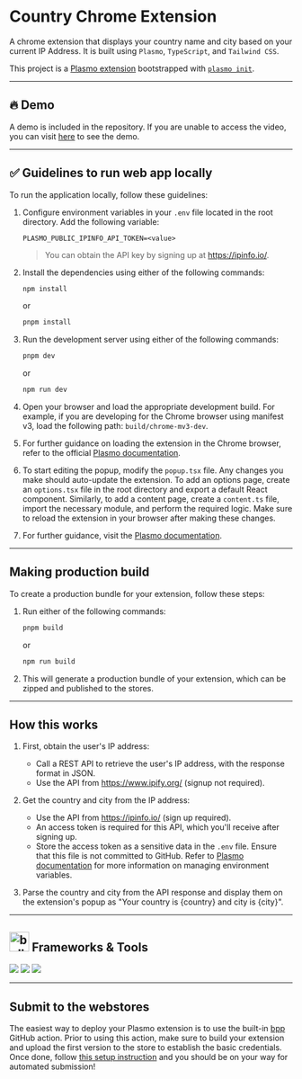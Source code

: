 # Country Chrome Extension

A chrome extension that displays your country name and city based on your current IP Address. It is built using `Plasmo`, `TypeScript`, and `Tailwind CSS`.

This project is a [Plasmo extension](https://docs.plasmo.com/) bootstrapped with [`plasmo init`](https://www.npmjs.com/package/plasmo).

---

## :fire: Demo

A demo is included in the repository. If you are unable to access the video, you can visit [here](demo-link) to see the demo.

---

## ✅ Guidelines to run web app locally

To run the application locally, follow these guidelines:

1. Configure environment variables in your `.env` file located in the root directory. Add the following variable:

    ```
    PLASMO_PUBLIC_IPINFO_API_TOKEN=<value>
    ```

    > You can obtain the API key by signing up at https://ipinfo.io/.

2. Install the dependencies using either of the following commands:

    ```bash
    npm install
    ```

    or

    ```bash
    pnpm install
    ```

3. Run the development server using either of the following commands:

    ```bash
    pnpm dev
    ```

    or

    ```bash
    npm run dev
    ```

4. Open your browser and load the appropriate development build. For example, if you are developing for the Chrome browser using manifest v3, load the following path: `build/chrome-mv3-dev`.

5. For further guidance on loading the extension in the Chrome browser, refer to the official [Plasmo documentation](https://docs.plasmo.com/framework#loading-the-extension-in-chrome).

6. To start editing the popup, modify the `popup.tsx` file. Any changes you make should auto-update the extension. To add an options page, create an `options.tsx` file in the root directory and export a default React component. Similarly, to add a content page, create a `content.ts` file, import the necessary module, and perform the required logic. Make sure to reload the extension in your browser after making these changes.

7. For further guidance, visit the [Plasmo documentation](https://docs.plasmo.com/).

---

## Making production build

To create a production bundle for your extension, follow these steps:

1. Run either of the following commands:

    ```bash
    pnpm build
    ```

    or

    ```bash
    npm run build
    ```

2. This will generate a production bundle of your extension, which can be zipped and published to the stores.

---

## How this works

1. First, obtain the user's IP address:
    - Call a REST API to retrieve the user's IP address, with the response format in JSON.
    - Use the API from https://www.ipify.org/ (signup not required).

2. Get the country and city from the IP address:
    - Use the API from https://ipinfo.io/ (sign up required).
    - An access token is required for this API, which you'll receive after signing up.
    - Store the access token as a sensitive data in the `.env` file. Ensure that this file is not committed to GitHub. Refer to [Plasmo documentation](https://docs.plasmo.com/framework/env) for more information on managing environment variables.

3. Parse the country and city from the API response and display them on the extension's popup as "Your country is {country} and city is {city}".

---

## <img src="https://user-images.githubusercontent.com/74038190/221857984-5bf77e81-6f65-4502-a7c8-f29a978efb3f.png" alt="bullseye" width="35" /> Frameworks & Tools

<img src="https://img.shields.io/badge/TypeScript-007ACC?style=for-the-badge&logo=typescript&logoColor=white" /> <img src="https://img.shields.io/badge/Tailwind_CSS-38B2AC?style=for-the-badge&logo=tailwind-css&logoColor=white" /> 
<img src="https://img.shields.io/badge/Google_chrome-4285F4?style=for-the-badge&logo=Google-chrome&logoColor=white" />

---

## Submit to the webstores

The easiest way to deploy your Plasmo extension is to use the built-in [bpp](https://bpp.browser.market) GitHub action. Prior to using this action, make sure to build your extension and upload the first version to the store to establish the basic credentials. Once done, follow [this setup instruction](https://docs.plasmo.com/framework/workflows/submit) and you should be on your way for automated submission!

